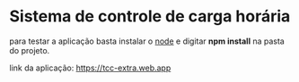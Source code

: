 # Sistema de controle de carga horária
para testar a aplicação basta instalar o [node](https://nodejs.org/en/) e digitar **npm install** na pasta do projeto.

link da aplicação: https://tcc-extra.web.app